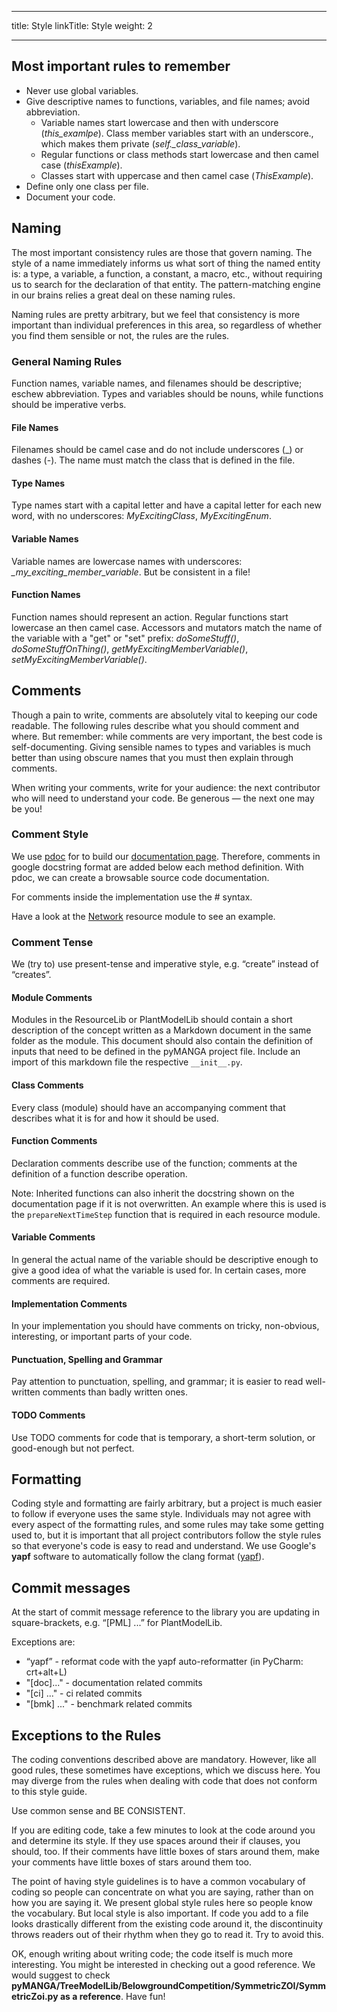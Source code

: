 
---
title: Style
linkTitle: Style
weight: 2

---

## Most important rules to remember

- Never use global variables.
- Give descriptive names to functions, variables, and file names; avoid abbreviation.
    - Variable names start lowercase and then with underscore (*this_examlpe*). Class member variables start with an underscore., which makes them private (*self._class_variable*).
    - Regular functions or class methods start lowercase and then camel case (*thisExample*).
    - Classes start with uppercase and then camel case (*ThisExample*).
- Define only one class per file.
- Document your code.

## Naming

The most important consistency rules are those that govern naming. The style of a name immediately informs us what sort of thing the named entity is: a type, a variable, a function, a constant, a macro, etc., without requiring us to search for the declaration of that entity. The pattern-matching engine in our brains relies a great deal on these naming rules.

Naming rules are pretty arbitrary, but we feel that consistency is more important than individual preferences in this area, so regardless of whether you find them sensible or not, the rules are the rules.
### General Naming Rules
Function names, variable names, and filenames should be descriptive; eschew abbreviation. Types and variables should be nouns, while functions should be imperative verbs.
#### File Names
Filenames should be camel case and do not include underscores (_) or dashes (-). The name must match the class that is defined in the file.

#### Type Names
Type names start with a capital letter and have a capital letter for each new word, with no underscores: *MyExcitingClass*, *MyExcitingEnum*.
#### Variable Names
Variable names are lowercase names with underscores: *_my_exciting_member_variable*. But be consistent in a file!
#### Function Names
Function names should represent an action. Regular functions start lowercase an then camel case. Accessors and mutators match the name of the variable with a "get" or "set" prefix: *doSomeStuff()*, *doSomeStuffOnThing()*, *getMyExcitingMemberVariable()*, *setMyExcitingMemberVariable()*.

## Comments

Though a pain to write, comments are absolutely vital to keeping our code readable.
The following rules describe what you should comment and where.
But remember: while comments are very important, the best code is self-documenting.
Giving sensible names to types and variables is much better than using obscure names that you must then explain through comments.

When writing your comments, write for your audience: the next contributor who will need to understand your code. Be generous — the next one may be you!

### Comment Style

We use [pdoc](https://pdoc.dev/) for to build our [documentation page](https://pymanga.github.io/pyMANGA/pyMANGA.html).
Therefore, comments in google docstring format are added below each method definition.
With pdoc, we can create a browsable source code documentation.

For comments inside the implementation use the # syntax. 

Have a look at the [Network](https://github.com/pymanga/pyMANGA/blob/master/ResourceLib/BelowGround/Network/Network/Network.py) resource module to see an example.

### Comment Tense

We (try to) use present-tense and imperative style, e.g. “create” instead of “creates”.

#### Module Comments
Modules in the ResourceLib or PlantModelLib should contain a short description of the concept written as a Markdown document in the same folder as the module.
This document should also contain the definition of inputs that need to be defined in the pyMANGA project file.
Include an import of this markdown file the respective ``__init__.py``.

#### Class Comments
Every class (module) should have an accompanying comment that describes what it is for and how it should be used.

#### Function Comments
Declaration comments describe use of the function; comments at the definition of a function describe operation.

Note: Inherited functions can also inherit the docstring shown on the documentation page if it is not overwritten.
An example where this is used is the ``prepareNextTimeStep`` function that is required in each resource module.

#### Variable Comments
In general the actual name of the variable should be descriptive enough to give a good idea of what the variable is used for. In certain cases, more comments are required.

#### Implementation Comments
In your implementation you should have comments on tricky, non-obvious, interesting, or important parts of your code.

#### Punctuation, Spelling and Grammar
Pay attention to punctuation, spelling, and grammar; it is easier to read well-written comments than badly written ones.

#### TODO Comments
Use TODO comments for code that is temporary, a short-term solution, or good-enough but not perfect.

## Formatting

Coding style and formatting are fairly arbitrary, but a project is much easier to follow if everyone uses the same style.
Individuals may not agree with every aspect of the formatting rules, and some rules may take some getting used to, but it is important that all project contributors follow the style rules so that everyone's code is easy to read and understand.
We use Google's **yapf** software to automatically follow the clang format (<a href="https://github.com/google/yapf" target="_blank">yapf</a>).

## Commit messages

At the start of commit message reference to the library you are updating in square-brackets, e.g. “[PML] ...” for PlantModelLib.

Exceptions are:
- “yapf” - reformat code with the yapf auto-reformatter (in PyCharm: crt+alt+L)
- "[doc]..." - documentation related commits
- "[ci] ..." - ci related commits
- "[bmk] ..." - benchmark related commits

## Exceptions to the Rules

The coding conventions described above are mandatory.
However, like all good rules, these sometimes have exceptions, which we discuss here.
You may diverge from the rules when dealing with code that does not conform to this style guide.

Use common sense and BE CONSISTENT.

If you are editing code, take a few minutes to look at the code around you and determine its style.
If they use spaces around their if clauses, you should, too.
If their comments have little boxes of stars around them, make your comments have little boxes of stars around them too.

The point of having style guidelines is to have a common vocabulary of coding so people can concentrate on what you are saying, rather than on how you are saying it.
We present global style rules here so people know the vocabulary.
But local style is also important.
If code you add to a file looks drastically different from the existing code around it, the discontinuity throws readers out of their rhythm when they go to read it.
 Try to avoid this.

OK, enough writing about writing code; the code itself is much more interesting.
You might be interested in checking out a good reference. 
We would suggest to check **pyMANGA/TreeModelLib/BelowgroundCompetition/SymmetricZOI/SymmetricZoi.py as a reference**.
Have fun!

